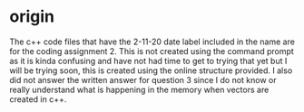 # origin

The c++ code files that have the 2-11-20 date label included in the name are for the coding assignment 2. 
This is not created using the command prompt as it is kinda confusing and have not had time to get to trying that yet
but I will be trying soon, this is created using the online structure provided. I also did not answer the written answer for 
question 3 since I do not know or really understand what is happening in the memory when vectors are created in c++.
